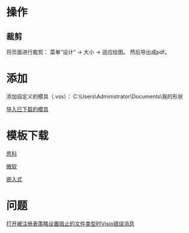


# 操作
## 裁剪
将页面进行裁剪：
菜单“设计” -> 大小 -> 适应绘图。
然后导出成pdf。

# 添加
添加自定义的模具（.vss）：
C:\Users\Administrator\Documents\我的形状

[导入已下载的模具](https://support.microsoft.com/zh-cn/office/%e5%af%bc%e5%85%a5%e5%b7%b2%e4%b8%8b%e8%bd%bd%e7%9a%84%e6%a8%a1%e5%85%b7-74bbdce1-4872-4d5b-af4c-e93fa23f7008?ui=zh-cn&rs=zh-cn&ad=cn) 


# 模板下载
[思科](https://www.cisco.com/c/en/us/products/visio-stencil-listing.html)

[微软](https://github.com/sandroasp/Microsoft-Integration-and-Azure-Stencils-Pack-for-Visio) 

[嵌入式](https://github.com/rrobinet/Visio-Stencils) 

# 问题
[打开被注册表策略设置阻止的文件类型时Visio错误消息](https://docs.microsoft.com/zh-cn/office/troubleshoot/visio/file-blocked-by-registry-policy) 